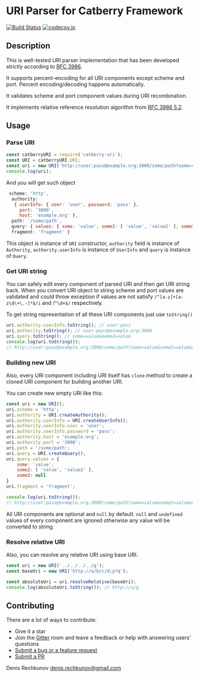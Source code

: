 # URI Parser for Catberry Framework

[![Build Status](https://travis-ci.org/catberry/catberry-uri.png?branch=master)](https://travis-ci.org/catberry/catberry-uri) [![codecov.io](http://codecov.io/github/catberry/catberry-uri/coverage.svg?branch=master)](http://codecov.io/github/catberry/catberry-uri?branch=master)

## Description
This is well-tested URI parser implementation that has been developed strictly
according to [RFC 3986](https://tools.ietf.org/html/rfc3986).

It supports percent-encoding for all URI components except scheme and port.
Percent encoding/decoding happens automatically.

It validates scheme and port component values during URI recombination.

It implements relative reference resolution algorithm from
[RFC 3986 5.2](https://tools.ietf.org/html/rfc3986#section-5.2).

## Usage

### Parse URI

```javascript
const catberryURI = require('catberry-uri');
const URI = catberryURI.URI;
const uri = new URI('http://user:pass@example.org:3000/some/path?some=value&some2=value&some2=value2&some3#fragment');
console.log(uri);
```

And you will get such object

```javascript
 scheme: 'http',
  authority:
   { userInfo: { user: 'user', password: 'pass' },
     port: '3000',
     host: 'example.org' },
  path: '/some/path',
  query: { values: { some: 'value', some2: [ 'value', 'value2' ], some3: null } },
  fragment: 'fragment' }
```
This object is instance of `URI` constructor, `authority` field is instance
of `Authority`, `authority.userInfo` is instance of `UserInfo` and `query` is
instance of `Query`.

### Get URI string
You can safely edit every component of parsed URI and then get URI string back.
When you convert URI object to string scheme and port values are validated and
could throw exception if values are not satisfy `/^[a-z]+[a-z\d\+\.-]*$/i` and
/`^\d+$/` respectively.

To get string representation of all these URI components just use `toString()`

```javascript
uri.authority.userInfo.toString(); // user:pass
uri.authority.toString(); // user:pass@example.org:3000
uri.query.toString(); // some=value&some2=value
console.log(uri.toString());
// http://user:pass@example.org:3000/some/path?some=value&some2=value&some2=value2&some3#fragment
```

### Building new URI
Also, every URI component including URI itself has `clone` method to create
a cloned URI component for building another URI.

You can create new empty URI like this:
```javascript
const uri = new URI();
uri.scheme = 'http';
uri.authority = URI.createAuthority();
uri.authority.userInfo = URI.createUserInfo();
uri.authority.userInfo.user = 'user';
uri.authority.userInfo.password = 'pass';
uri.authority.host = 'example.org';
uri.authority.port = '3000';
uri.path = '/some/path';
uri.query = URI.createQuery();
uri.query.values = {
	some: 'value',
	some2: [ 'value', 'value2' ],
	some3: null
}
uri.fragment = 'fragment';

console.log(uri.toString());
// http://user:pass@example.org:3000/some/path?some=value&some2=value&some2=value2&some3#fragment
```
All URI components are optional and `null` by default.
`null` and `undefined` values of every component are ignored otherwise any value
will be converted to string.

### Resolve relative URI
Also, you can resolve any relative URI using base URI.

```javascript
const uri = new URI('../../../../g');
const baseUri = new URI('http://a/b/c/d;p?q');

const absoluteUri = uri.resolveRelative(baseUri);
console.log(absoluteUri.toString()); // http://a/g
```

## Contributing

There are a lot of ways to contribute:

* Give it a star
* Join the [Gitter](https://gitter.im/catberry/catberry) room and leave a feedback or help with answering users' questions
* [Submit a bug or a feature request](https://github.com/catberry/catberry-uri/issues)
* [Submit a PR](https://github.com/catberry/catberry-uri/blob/develop/CONTRIBUTING.md)

Denis Rechkunov <denis.rechkunov@gmail.com>
